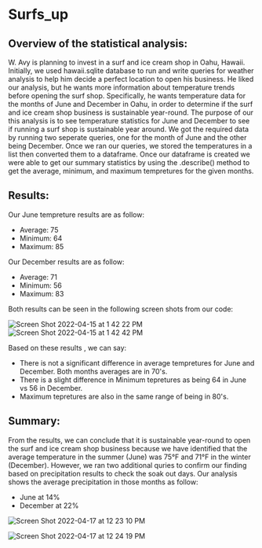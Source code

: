 # Surfs_up

## Overview of the statistical analysis:

W. Avy is planning to invest in a surf and ice cream shop in Oahu, Hawaii.  Initially, we used hawaii.sqlite database to run and write queries for weather analysis to help him decide a perfect location to open his business.  He liked our analysis, but he wants more information about temperature trends before opening the surf shop. Specifically, he wants temperature data for the months of June and December in Oahu, in order to determine if the surf and ice cream shop business is sustainable year-round. The purpose of our this analysis is to see temperature statistics for June and December to see if running a surf shop is sustainable year around. We got the required data by running two seperate queries, one for the month of June and the other being December. Once we ran our queries, we stored the temperatures in a list then converted them to a dataframe. Once our dataframe is created we were able to get our summary statistics by using the .describe() method to get the average, minimum, and maximum tempretures for the given months.



## Results:

Our June tempreture results are as follow:

* Average: 75
* Minimum: 64
* Maximum: 85


Our December results are as follow:

* Average: 71
* Minimum: 56
* Maximum: 83

Both results can be seen in the following screen shots from our code:

![Screen Shot 2022-04-15 at 1 42 22 PM](https://user-images.githubusercontent.com/98566486/163603339-9f42d0b4-f694-4485-8fa2-c4188a93db33.png)
![Screen Shot 2022-04-15 at 1 42 42 PM](https://user-images.githubusercontent.com/98566486/163603370-770b9a98-9546-4092-921e-5e281d2cdafa.png)

Based on these results , we can say:

*  There is not a significant difference in average tempretures for June and December. Both months averages are in 70's.
*  There is a slight difference in Minimum tepretures as being 64 in June vs 56 in December.
*  Maximum tepretures are also in the same range of being in 80's.

## Summary:

From the results, we can conclude that it is sustainable year-round to open the surf and ice cream shop business because we have identified that the average temperature in the summer (June) was 75°F and 71°F in the winter (December).  However, we ran two additional quries to confirm our finding based on precipitation results to check the soak out days. Our analysis shows the average precipitation in those months as follow:

* June at 14%
* December at 22% 

![Screen Shot 2022-04-17 at 12 23 10 PM](https://user-images.githubusercontent.com/98566486/163723423-868835d2-2b48-458b-80a0-4da064136493.png)



![Screen Shot 2022-04-17 at 12 24 19 PM](https://user-images.githubusercontent.com/98566486/163723457-a2c7f317-490a-4d84-a1cc-2db0f490b93e.png)

